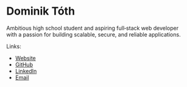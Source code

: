 # Dominik Tóth

Ambitious high school student and aspiring full‑stack web developer <br />
with a passion for building scalable, secure, and reliable applications.

Links:

- [Website](https://www.dominiktoth.com)
- [GitHub](https://github.com/jake8655)
- [LinkedIn](https://www.linkedin.com/in/jake8655)
- [Email](mailto:info@dominiktoth.com)
